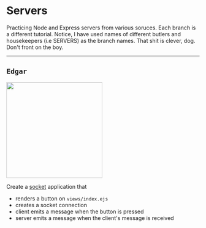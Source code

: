 # Servers
Practicing Node and Express servers from various soruces. Each branch is a different tutorial. Notice, I have used names of different butlers and housekeepers (i.e SERVERS) as the branch names. That shit is clever, dog. Don't front on the boy.
___

## `Edgar`
<img src="http://photos.auctionanything.com/x/9186/w447a.jpg" width="250">

Create a [socket](http://socket.io/) application that
* renders a button on `views/index.ejs`
* creates a socket connection
* client emits a message when the button is pressed
* server emits a message when the client's message is received
